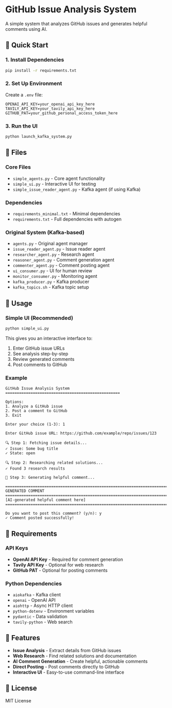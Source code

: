 # GitHub Issue Analysis System

A simple system that analyzes GitHub issues and generates helpful comments using AI.

## 🚀 Quick Start

### 1. Install Dependencies
```bash
pip install -r requirements.txt
```

### 2. Set Up Environment
Create a `.env` file:
```env
OPENAI_API_KEY=your_openai_api_key_here
TAVILY_API_KEY=your_tavily_api_key_here
GITHUB_PAT=your_github_personal_access_token_here
```

### 3. Run the UI
```bash
python launch_kafka_system.py
```

## 📁 Files

### Core Files
- `simple_agents.py` - Core agent functionality
- `simple_ui.py` - Interactive UI for testing
- `simple_issue_reader_agent.py` - Kafka agent (if using Kafka)

### Dependencies
- `requirements_minimal.txt` - Minimal dependencies
- `requirements.txt` - Full dependencies with autogen

### Original System (Kafka-based)
- `agents.py` - Original agent manager
- `issue_reader_agent.py` - Issue reader agent
- `researcher_agent.py` - Research agent
- `reasoner_agent.py` - Comment generation agent
- `commenter_agent.py` - Comment posting agent
- `ui_consumer.py` - UI for human review
- `monitor_consumer.py` - Monitoring agent
- `kafka_producer.py` - Kafka producer
- `kafka_topics.sh` - Kafka topic setup

## 🎯 Usage

### Simple UI (Recommended)
```bash
python simple_ui.py
```

This gives you an interactive interface to:
1. Enter GitHub issue URLs
2. See analysis step-by-step
3. Review generated comments
4. Post comments to GitHub

### Example
```
GitHub Issue Analysis System
==================================================

Options:
1. Analyze a GitHub issue
2. Post a comment to GitHub
3. Exit

Enter your choice (1-3): 1

Enter GitHub issue URL: https://github.com/example/repo/issues/123

🔍 Step 1: Fetching issue details...
✓ Issue: Some bug title
✓ State: open

🔍 Step 2: Researching related solutions...
✓ Found 3 research results

🤖 Step 3: Generating helpful comment...

================================================================================
GENERATED COMMENT
================================================================================
[AI-generated helpful comment here]
================================================================================

Do you want to post this comment? (y/n): y
✓ Comment posted successfully!
```

## 🔧 Requirements

### API Keys
- **OpenAI API Key** - Required for comment generation
- **Tavily API Key** - Optional for web research
- **GitHub PAT** - Optional for posting comments

### Python Dependencies
- `aiokafka` - Kafka client
- `openai` - OpenAI API
- `aiohttp` - Async HTTP client
- `python-dotenv` - Environment variables
- `pydantic` - Data validation
- `tavily-python` - Web search

## 🎉 Features

- **Issue Analysis** - Extract details from GitHub issues
- **Web Research** - Find related solutions and documentation
- **AI Comment Generation** - Create helpful, actionable comments
- **Direct Posting** - Post comments directly to GitHub
- **Interactive UI** - Easy-to-use command-line interface

## 📝 License

MIT License 